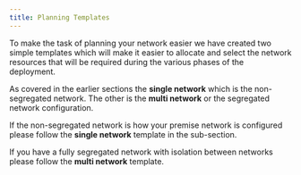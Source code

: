 ```yaml
---
title: Planning Templates
---
```


To make the task of planning your network easier we have created two simple templates
which will make it easier to allocate and select the network resources that will be 
required during the various phases of the deployment.

As covered in the earlier sections the **single network** which is the non-segregated 
network. The other is the **multi network** or the segregated network configuration. 

If the non-segregated network is how your premise network is configured please follow the **single network** template in the sub-section.

If you have a fully segregated network with isolation between networks please follow the 
**multi network** template.

